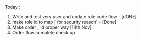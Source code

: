 Today :
1. Write and test very user and update role code flow - [dONE] 
2. make role id to map [ for security reason] - [Done]
3. Make order _ id proper way [14th Nov]
4. Order flow complete check up 